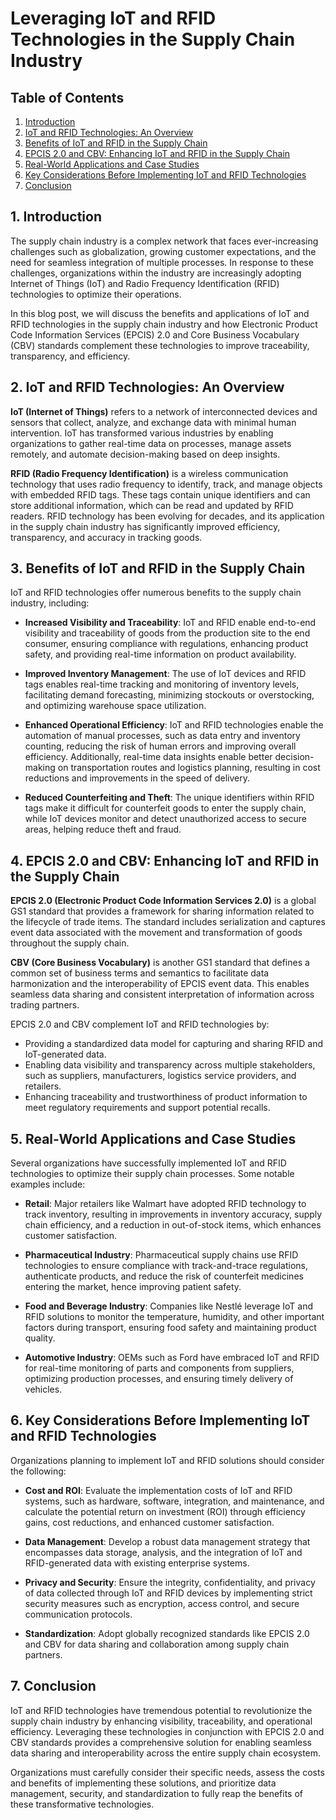 # Leveraging IoT and RFID Technologies in the Supply Chain Industry

## Table of Contents

1. [Introduction](#introduction)
2. [IoT and RFID Technologies: An Overview](#iot-and-rfid-technologies)
3. [Benefits of IoT and RFID in the Supply Chain](#benefits-of-iot-and-rfid-in-the-supply-chain)
4. [EPCIS 2.0 and CBV: Enhancing IoT and RFID in the Supply Chain](#epcis-20-and-cbv)
5. [Real-World Applications and Case Studies](#real-world-applications-and-case-studies)
6. [Key Considerations Before Implementing IoT and RFID Technologies](#key-considerations)
7. [Conclusion](#conclusion)

<a name="introduction"></a>
## 1. Introduction

The supply chain industry is a complex network that faces ever-increasing challenges such as globalization, growing customer expectations, and the need for seamless integration of multiple processes. In response to these challenges, organizations within the industry are increasingly adopting Internet of Things (IoT) and Radio Frequency Identification (RFID) technologies to optimize their operations.

In this blog post, we will discuss the benefits and applications of IoT and RFID technologies in the supply chain industry and how Electronic Product Code Information Services (EPCIS) 2.0 and Core Business Vocabulary (CBV) standards complement these technologies to improve traceability, transparency, and efficiency. 

<a name="iot-and-rfid-technologies"></a>
## 2. IoT and RFID Technologies: An Overview

**IoT (Internet of Things)** refers to a network of interconnected devices and sensors that collect, analyze, and exchange data with minimal human intervention. IoT has transformed various industries by enabling organizations to gather real-time data on processes, manage assets remotely, and automate decision-making based on deep insights.

**RFID (Radio Frequency Identification)** is a wireless communication technology that uses radio frequency to identify, track, and manage objects with embedded RFID tags. These tags contain unique identifiers and can store additional information, which can be read and updated by RFID readers. RFID technology has been evolving for decades, and its application in the supply chain industry has significantly improved efficiency, transparency, and accuracy in tracking goods.

<a name="benefits-of-iot-and-rfid-in-the-supply-chain"></a>
## 3. Benefits of IoT and RFID in the Supply Chain

IoT and RFID technologies offer numerous benefits to the supply chain industry, including:

- **Increased Visibility and Traceability**: IoT and RFID enable end-to-end visibility and traceability of goods from the production site to the end consumer, ensuring compliance with regulations, enhancing product safety, and providing real-time information on product availability.

- **Improved Inventory Management**: The use of IoT devices and RFID tags enables real-time tracking and monitoring of inventory levels, facilitating demand forecasting, minimizing stockouts or overstocking, and optimizing warehouse space utilization.

- **Enhanced Operational Efficiency**: IoT and RFID technologies enable the automation of manual processes, such as data entry and inventory counting, reducing the risk of human errors and improving overall efficiency. Additionally, real-time data insights enable better decision-making on transportation routes and logistics planning, resulting in cost reductions and improvements in the speed of delivery.

- **Reduced Counterfeiting and Theft**: The unique identifiers within RFID tags make it difficult for counterfeit goods to enter the supply chain, while IoT devices monitor and detect unauthorized access to secure areas, helping reduce theft and fraud.
 
<a name="epcis-20-and-cbv"></a>
## 4. EPCIS 2.0 and CBV: Enhancing IoT and RFID in the Supply Chain

**EPCIS 2.0 (Electronic Product Code Information Services 2.0)** is a global GS1 standard that provides a framework for sharing information related to the lifecycle of trade items. The standard includes serialization and captures event data associated with the movement and transformation of goods throughout the supply chain.

**CBV (Core Business Vocabulary)** is another GS1 standard that defines a common set of business terms and semantics to facilitate data harmonization and the interoperability of EPCIS event data. This enables seamless data sharing and consistent interpretation of information across trading partners.

EPCIS 2.0 and CBV complement IoT and RFID technologies by:

- Providing a standardized data model for capturing and sharing RFID and IoT-generated data.
- Enabling data visibility and transparency across multiple stakeholders, such as suppliers, manufacturers, logistics service providers, and retailers.
- Enhancing traceability and trustworthiness of product information to meet regulatory requirements and support potential recalls.

<a name="real-world-applications-and-case-studies"></a>
## 5. Real-World Applications and Case Studies

Several organizations have successfully implemented IoT and RFID technologies to optimize their supply chain processes. Some notable examples include:

- **Retail**: Major retailers like Walmart have adopted RFID technology to track inventory, resulting in improvements in inventory accuracy, supply chain efficiency, and a reduction in out-of-stock items, which enhances customer satisfaction.

- **Pharmaceutical Industry**: Pharmaceutical supply chains use RFID technologies to ensure compliance with track-and-trace regulations, authenticate products, and reduce the risk of counterfeit medicines entering the market, hence improving patient safety.

- **Food and Beverage Industry**: Companies like Nestlé leverage IoT and RFID solutions to monitor the temperature, humidity, and other important factors during transport, ensuring food safety and maintaining product quality.

- **Automotive Industry**: OEMs such as Ford have embraced IoT and RFID for real-time monitoring of parts and components from suppliers, optimizing production processes, and ensuring timely delivery of vehicles.

<a name="key-considerations"></a>
## 6. Key Considerations Before Implementing IoT and RFID Technologies

Organizations planning to implement IoT and RFID solutions should consider the following:

- **Cost and ROI**: Evaluate the implementation costs of IoT and RFID systems, such as hardware, software, integration, and maintenance, and calculate the potential return on investment (ROI) through efficiency gains, cost reductions, and enhanced customer satisfaction.

- **Data Management**: Develop a robust data management strategy that encompasses data storage, analysis, and the integration of IoT and RFID-generated data with existing enterprise systems.

- **Privacy and Security**: Ensure the integrity, confidentiality, and privacy of data collected through IoT and RFID devices by implementing strict security measures such as encryption, access control, and secure communication protocols.

- **Standardization**: Adopt globally recognized standards like EPCIS 2.0 and CBV for data sharing and collaboration among supply chain partners.

<a name="conclusion"></a>
## 7. Conclusion

IoT and RFID technologies have tremendous potential to revolutionize the supply chain industry by enhancing visibility, traceability, and operational efficiency. Leveraging these technologies in conjunction with EPCIS 2.0 and CBV standards provides a comprehensive solution for enabling seamless data sharing and interoperability across the entire supply chain ecosystem.

Organizations must carefully consider their specific needs, assess the costs and benefits of implementing these solutions, and prioritize data management, security, and standardization to fully reap the benefits of these transformative technologies.